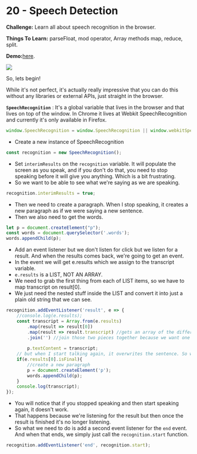 # 20 - Speech Detection

**Challenge:** Learn all about speech recognition in the browser.

**Things To Learn:** parseFloat, mod operator, Array methods map, reduce, split.

**Demo:**[here](https://tjgillweb.github.io/JavaScript30/20%20-%20Speech%20Detection/).

![](images/adding-times-reduce.png)

So, lets begin!

While it's not perfect, it's actually really impressive that you can do this without any libraries or external APIs, just straight in the browser.

**`SpeechRecognition`** :  It's a global variable that lives in the browser and that lives on top of the window. In Chrome it lives at Webkit SpeechRecognition and currently it's only available in Firefox.
```Javascript
window.SpeechRecognition = window.SpeechRecognition || window.webkitSpeechRecognition;
```
- Create a new instance of SpeechRecognition
```Javascript
const recognition = new SpeechRecognition();
```
- Set `interimResults` on the `recognition` variable. It will populate the screen as you speak, and if you don't do that, you need to stop speaking before it will give you anything. Which is a bit frustrating.
- So we want to be able to see what we're saying as we are speaking.
```Javascript
recognition.interimResults = true;
```

- Then we need to create a paragraph. When I stop speaking, it creates a new paragraph as if we were saying a new sentence.
- Then we also need to get the words.
```Javascript
let p = document.createElement("p");
const words = document.querySelector('.words');
words.appendChild(p);
```

- Add an event listener but we don't listen for click but we listen for a result. And when the results comes back, we're going to get an event.
- In the event we will get e.results which we assign to the transcript variable.
- `e.results` is a LIST, NOT AN ARRAY.
- We need to grab the first thing from each of LIST items, so we have to map transcript on result[0].
- We just need the nested stuff inside the LIST and convert it into just a plain old string that we can see.
```Javascript
recognition.addEventListener('result', e => {
    //console.log(e.results);
    const transcript = Array.from(e.results)
        .map(result => result[0])
        .map(result => result.transcript) //gets an array of the different pieces that it thinks I said
        .join('') //join those two pieces together because we want one big string
        
        p.textContent = transcript;
    // but when I start talking again, it overwrites the sentence. So we need to check if isFinal is true
    if(e.results[0].isFinal){
        //create a new paragraph
        p = document.createElement('p');
        words.appendChild(p);
    }
    console.log(transcript);
});
```

- You will notice that if you stopped speaking and then start speaking again, it doesn't work.
- That happens because we're listening for the result but then once the result is finished it's no longer listening. 
- So what we need to do is add a second event listener for the `end` event. And when that ends, we simply just call the `recognition.start` function.
```Javascript
recognition.addEventListener('end', recognition.start);
```


